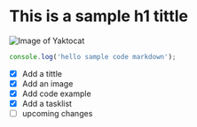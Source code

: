 # This is a sample h1 tittle

![Image of Yaktocat](https://octodex.github.com/images/yaktocat.png)

```javascript
console.log('hello sample code markdown');
```
- [x] Add a tittle
- [x] Add an image
- [x] Add code example
- [x] Add a tasklist
- [ ] upcoming changes
